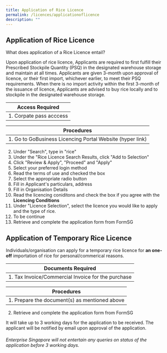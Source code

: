 ```yaml
---
title: Application of Rice Licence
permalink: /licences/applicationoflicence
description: ""
---
```

## **Application of Rice Licence**

What does application of a Rice Licence entail? 

Upon application of rice licence, Applicants are required to first fulfill their Prescribed Stockpile Quantity (PSQ) in the designated warehouse storage and maintain at all times. Applicants are given 3-month upon approval of licence, or their first import, whichever earlier, to meet their PSQ requirements. When there is no import activity within the first 3-month of the issuance of licence, Applicants are advised to buy rice locally and to stockpile in the designated warehouse storage. 

| Access Required|
| -------- |
| 1. Corpate pass acccess     | 

| Procedures  | 
| -------- | 
| 1. Go to GoBusiness Licencing Portal Website (hyper link) 
2. Under "Search", type in "rice"
3. Under the "Rice Licence Search Results, click "Add to Selection"
4. Click "Review & Apply", "Proceed" and "Apply" 
5. Select your preferred login method 
6. Read the terms of use and checked the box 
7. Select the appropriate radio button 
8. Fill in Applicant's particulars, address 
9. Fill in Organisation Details 
10. Read the licencing coniditons and check the box if you agree with the **Licencing Conditions**
11. Under "Licence Selection", select the licence you would like to apply and the type of rice.
12. To be continue 
13. Retrieve and complete the application form from FormSG 



## **Application of Temporary Rice Licence**

Individuals/organisation can apply for a temporary rice licence for **an one-off**  importation  of rice for personal/commerical reasons. 


| Documents Required|
| -------- |
| 1. Tax Invoice/Commercial Invoice for the purchase    | 



| Procedures  | 
| -------- | 
| 1. Prepare the document(s) as mentioned above 
2. Retrieve and complete the application form from FormSG 

It will take up to 3 working days for the application to be received. The applicant will be notified by email upon approval of the application. 

###### Enterprise Singapore will not entertain any queries on status of the application before 3 working days.